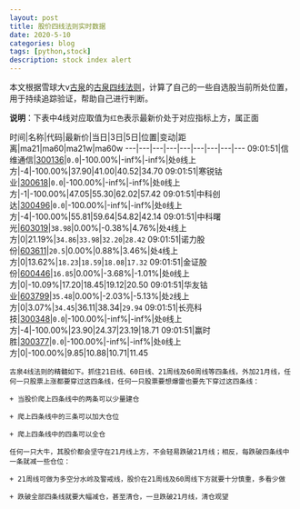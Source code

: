 ```yaml
---
layout: post
title: 股价四线法则实时数据
date: 2020-5-10
categories: blog
tags: [python,stock]
description: stock index alert
---
```



本文根据雪球大v[古泉](https://xueqiu.com/u/7148646888)的[古泉四线法则](https://xueqiu.com/7148646888/130498192)，计算了自己的一些自选股当前所处位置，用于持续追踪验证，帮助自己进行判断。

**说明**：下表中4线对应取值为`红色`表示最新价处于对应指标上方，属正面

时间|名称|代码|最新价|当日|3日|5日|位置|变动|距离|ma21|ma60|ma21w|ma60w
---|---|---|---|---|---|---|---|---
09:01:51|信维通信|[300136](https://xueqiu.com/S/SZ300136)|`0.0`|-100.00%|-inf%|-inf%|处`0`线上方|-4|-100.00%|37.90|41.00|40.52|34.70
09:01:51|寒锐钴业|[300618](https://xueqiu.com/S/SZ300618)|`0.0`|-100.00%|-inf%|-inf%|处`0`线上方|-1|-100.00%|47.05|55.30|62.02|57.42
09:01:51|中科创达|[300496](https://xueqiu.com/S/SZ300496)|`0.0`|-100.00%|-inf%|-inf%|处`0`线上方|-4|-100.00%|55.81|59.64|54.82|42.14
09:01:51|中科曙光|[603019](https://xueqiu.com/S/SH603019)|`38.98`|0.00%|-0.38%|4.76%|处`4`线上方|0|21.19%|`34.86`|`33.98`|`32.20`|`28.42`
09:01:51|诺力股份|[603611](https://xueqiu.com/S/SH603611)|`20.5`|0.00%|0.88%|3.46%|处`4`线上方|0|13.62%|`18.23`|`18.59`|`18.08`|`17.32`
09:01:51|金证股份|[600446](https://xueqiu.com/S/SH600446)|`16.85`|0.00%|-3.68%|-1.01%|处`0`线上方|0|-10.09%|17.20|18.45|19.12|20.50
09:01:51|华友钴业|[603799](https://xueqiu.com/S/SH603799)|`35.48`|0.00%|-2.03%|-5.13%|处`2`线上方|0|3.07%|`34.45`|36.11|38.34|`29.94`
09:01:51|长亮科技|[300348](https://xueqiu.com/S/SZ300348)|`0.0`|-100.00%|-inf%|-inf%|处`0`线上方|-4|-100.00%|23.90|24.37|23.19|18.71
09:01:51|赢时胜|[300377](https://xueqiu.com/S/SZ300377)|`0.0`|-100.00%|-inf%|-inf%|处`0`线上方|0|-100.00%|9.85|10.88|10.71|11.45

```
古泉4线法则的精髓如下。抓住21日线、60日线、21周线及60周线等四条线，外加21月线，任何一只股票上涨都要穿过这四条线，任何一只股票要想爆雷也要先下穿过这四条线：

+ 当股价爬上四条线中的两条可以少量建仓

+ 爬上四条线中的三条可以加大仓位

+ 爬上四条线中的四条可以全仓

任何一只大牛，其股价都会坚守在21月线上方，不会轻易跌破21月线；相反，每跌破四条线中一条就减一些仓位：

+ 21周线可做为多空分水岭及警戒线，股价在21周线及60周线下方就要十分慎重，多看少做

+ 跌破全部四条线就要大幅减仓，甚至清仓，一旦跌破21月线，清仓观望
```
